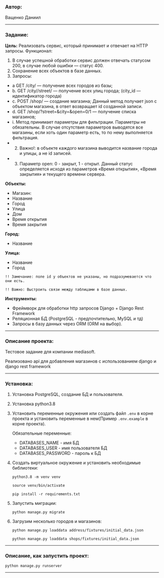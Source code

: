 ### **Автор:**

Ващенко Даниил
***

### **Задание:**

**Цель:**
Реализовать сервис, который принимает и отвечает на HTTP запросы.
Функционал:
1. В случае успешной обработки сервис должен отвечать статусом 200, в
случае любой ошибки — статус 400.
2. Сохранение всех объектов в базе данных.
3. Запросы:
- a GET /city/ — получение всех городов из базы;
- b. GET /city//street/ — получение всех улиц города; (city_id —
идентификатор города)
- c. POST /shop/ — создание магазина; Данный метод получает json c
объектом магазина, в ответ возвращает id созданной записи.
- d. GET /shop/?street=&city=&open=0/1 — получение списка магазинов;
- i. Метод принимает параметры для фильтрации. Параметры не
обязательны. В случае отсутствия параметров выводятся все
магазины, если хоть один параметр есть, то по нему
выполняется фильтрация.
- 2. Важно!: в объекте каждого магазина выводится название
города и улицы, а не id записей.
- 3. Параметр open: 0 - закрыт, 1 - открыт. Данный статус
определяется исходя из параметров «Время открытия»,
«Время закрытия» и текущего времени сервера.

**Объекты:**
- Магазин:
- Название
- Город
- Улица
- Дом
- Время открытия
- Время закрытия

**Город:**
- Название

**Улица:**
- Название
- Город

`!! Замечание: поле id у объектов не указаны, но подразумевается что они есть.`

`!! Важно: Выстроить связи между таблицами в базе данных.`

**Инструменты:**
- Фреймворк для обработки http запросов Django + Django Rest Framework
- Реляционная БД (PostgreSQL - предпочтительно, MySQL и тд)
- Запросы в базу данных через ORM (ORM на выбор).
***
### **Описание проекта:**

Тестовое задание для компании mediasoft.

Реализовано api для добавления магазинов с использованием django и django rest framework
***
### **Установка:**
1) Установка PostgreSQL, создание БД и пользователя.
2) Установка python3.8
3) Установить переменные окружения или создать файл `.env` в корне проекта и установить переменные в нем(Пример `.env.example` в корне проекта). 
   
    Обязательные переменные:
    - DATABASES_NAME - имя БД 
    - DATABASES_USER - имя пользователя БД
    - DATABASES_PASSWORD - пароль к БД
4) Создать виртуальное окружение и установить необходимые библиотеки:
   
    `python3.8 -m venv venv`
   
    `source venv/bin/activate`
   
    `pip install -r requirements.txt`
5) Запустить миграции:
   
    `python manage.py migrate`

6) Загрузим несколько городов и магазинов:
   
   `python manage.py loaddata address/fixtures/initial_data.json`
   
   `python manage.py loaddata shops/fixtures/initial_data.json`

***
### **Описание, как запустить проект:**
`python manage.py runserver`
***